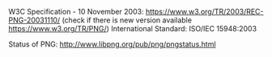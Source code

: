 W3C Specification - 10 November 2003: https://www.w3.org/TR/2003/REC-PNG-20031110/ (check if there is new version available https://www.w3.org/TR/PNG/)
International Standard: ISO/IEC 15948:2003

Status of PNG: http://www.libpng.org/pub/png/pngstatus.html
